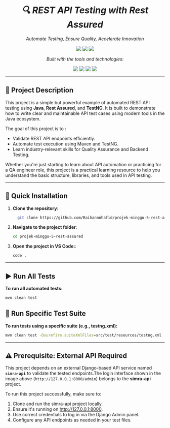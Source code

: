 <h1 align="center">
  <em>🔍 REST API Testing with Rest Assured</em>
</h1>

<p align="center">
  <em>Automate Testing, Ensure Quality, Accelerate Innovation</em>
</p>

<p align="center">
  <img src="https://img.shields.io/github/last-commit/Raihannnhafid/projek-rest-assured?style=flat-square" />
  <img src="https://img.shields.io/github/languages/top/Raihannnhafid/projek-rest-assured?style=flat-square&logo=java&label=Java" />
  <img src="https://img.shields.io/github/languages/count/Raihannnhafid/projek-rest-assured?style=flat-square" />
</p>

<p align="center">
  <em>Built with the tools and technologies:</em>
</p>

<p align="center">
  <img src="https://img.shields.io/badge/Java-11-blue.svg" />
  <img src="https://img.shields.io/badge/RestAssured-5.5.0-brightgreen.svg" />
  <img src="https://img.shields.io/badge/TestNG-7.9.0-orange.svg" />
  <img src="https://img.shields.io/badge/Build-Maven-yellow.svg" />
</p>

---

## 📖 Project Description
This project is a simple but powerful example of automated REST API testing using **Java**, **Rest Assured**, and **TestNG**. It is built to demonstrate how to write clear and maintainable API test cases using modern tools in the Java ecosystem.

The goal of this project is to :
- Validate REST API endpoints efficiently.
- Automate test execution using Maven and TestNG.
- Learn industry-relevant skills for Quality Assurance and Backend Testing.

Whether you're just starting to learn about API automation or practicing for a QA engineer role, this project is a practical learning resource to help you understand the basic structure, libraries, and tools used in API testing.

---

## 🚀 Quick Installation

1. **Clone the repository**:

   ```bash
     git clone https://github.com/Raihannnhafid/projek-minggu-5-rest-assured.git
    ```
2. **Navigate to the project folder**:
    ```bash
    cd projek-minggu-5-rest-assured
    ```
3. **Open the project in VS Code:**:
    ```bash
    code .
    ```

---

## ▶️ Run All Tests
**To run all automated tests:**
```bash
mvn clean test
```

## 📁 Run Specific Test Suite
**To run tests using a specific suite (e.g., testng.xml):**
```bash
mvn clean test -Dsurefire.suiteXmlFiles=src/test/resources/testng.xml
```

---

## ⚠️ Prerequisite: External API Required
This project depends on an external Django-based API service named **`simra-api`** to validate the tested endpoints.The login interface shown in the image above (`http://127.0.0.1:8000/admin`) belongs to the **simra-api** project.

To run this project successfully, make sure to:

1. Clone and run the simra-api project locally.
2. Ensure it's running on http://127.0.0.1:8000.
3. Use correct credentials to log in via the Django Admin panel.
3. Configure any API endpoints as needed in your test files.

